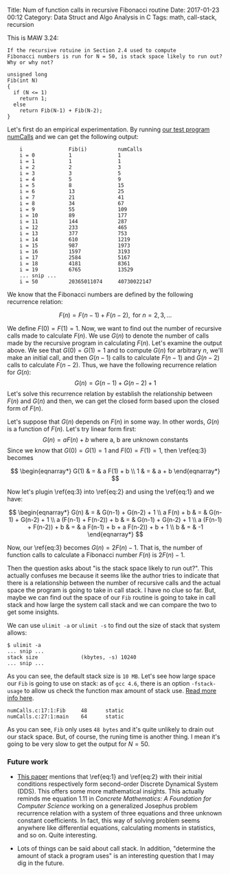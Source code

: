 Title: Num of function calls in recursive Fibonacci routine
Date: 2017-01-23 00:12
Category: Data Struct and Algo Analysis in C
Tags: math, call-stack, recursion

This is MAW 3.24:

    If the recursive rotuine in Section 2.4 used to compute
    Fibonacci numbers is run for N = 50, is stack space likely to run out?
    Why or why not?

```{c}
unsigned long
Fib(int N)
{
  if (N <= 1)
    return 1;
  else
    return Fib(N-1) + Fib(N-2);
}
```

Let's first do an empirical experimentation. By running [our test program numCalls](https://github.com/xxks-kkk/Code-for-blog/blob/master/2017/numCalls/numCalls.c)
and we can get the following output:

```
    i               Fib(i)          numCalls
    i = 0           1               1
    i = 1           1               1
    i = 2           2               3
    i = 3           3               5
    i = 4           5               9
    i = 5           8               15
    i = 6           13              25
    i = 7           21              41
    i = 8           34              67
    i = 9           55              109
    i = 10          89              177
    i = 11          144             287
    i = 12          233             465
    i = 13          377             753
    i = 14          610             1219
    i = 15          987             1973
    i = 16          1597            3193
    i = 17          2584            5167
    i = 18          4181            8361
    i = 19          6765            13529
    ... snip ...
    i = 50          20365011074     40730022147
```

We know that the Fibonacci numbers are defined by the following recurrence relation:

$$
\begin{equation}
F(n) = F(n-1) + F(n-2), \text{ for }n = 2, 3, ... \label{eq:1}
\end{equation}
$$

We define $F(0) = F(1) = 1$. Now, we want to find out the number of recursive calls made to calculate $F(n)$. We use $G(n)$ to denote the number of calls made by the recursive program in calculating $F(n)$. Let's examine the output above. We see that $G(0) = G(1) = 1$ and to compute $G(n)$ for arbitrary $n$, we'll make an initial call, and then $G(n-1)$ calls to calculate $F(n-1)$ and $G(n-2)$ calls to calculate $F(n-2)$. Thus, we have the following recurrence relation for $G(n)$:
$$
\begin{equation}
G(n) = G(n-1) + G(n-2) + 1 \label{eq:2}
\end{equation}
$$
Let's solve this recurrence relation by establish the relationship between $F(n)$ and $G(n)$ and then, we can get the closed form based upon the closed form of $F(n)$. 

Let's suppose that $G(n)$ depends on $F(n)$ in some way. In other words, $G(n)$ is a function of $F(n)$. Let's try linear form first:
$$
\begin{equation}
G(n) = a F(n) + b \text{ where a, b are unknown constants}  \label {eq:3}
\end{equation}
$$
Since we know that $G(0) = G(1) = 1​$ and $F(0) = F(1) = 1​$, then \ref{eq:3} becomes 

$$
\begin{eqnarray*}
G(1)  & = & a F(1) + b \\
1 & = & a + b
\end{eqnarray*}
$$

Now let's plugin \ref{eq:3} into \ref{eq:2} and using the \ref{eq:1} and we have:

$$
\begin{eqnarray*}
G(n) & = & G(n-1) + G(n-2) + 1 \\
a F(n) + b & = & G(n-1) + G(n-2) + 1 \\
a (F(n-1) + F(n-2)) + b & = & G(n-1) + G(n-2) + 1 \\
a (F(n-1) + F(n-2)) + b & = & a F(n-1) + b + a F(n-2)) + b + 1 \\
b & = & -1
\end{eqnarray*}
$$

Now, our \ref{eq:3} becomes $G(n) = 2F(n) - 1$. That is, the number of function calls
to calculate a Fibonacci number $F(n)$ is $2F(n) - 1$.

Then the question asks about "is the stack space likely to run out?". This actually confuses
me because it seems like the author tries to indicate that there is a relationship between
the number of recursive calls and the actual space the program is going to take in call stack.
I have no clue so far. But, maybe we can find out the space of our `Fib` routine
is going to take in call stack and how large the system call stack and we can compare the two
to get some insights.

We can use `ulimit -a` or `ulimit -s` to find out the size of stack that system allows:

```{shell}
$ ulimit -a
... snip ...
stack size              (kbytes, -s) 10240
... snip ...
```

As you can see, the default stack size is `10 MB`. Let's see how large space our `Fib`
is going to use on stack: as of `gcc 4.6`, there is an option `-fstack-usage` to allow
us check the function max amount of stack use. [Read more info here](https://gcc.gnu.org/onlinedocs/gnat_ugn/Static-Stack-Usage-Analysis.html>).

```
numCalls.c:17:1:Fib     48      static
numCalls.c:27:1:main    64      static
```

As you can see, `Fib` only uses `48 bytes` and it's quite unlikely to drain out our stack space. 
But, of course, the runing time is another thing. I mean it's going to be very slow to get the output
for $N = 50$.


### Future work

- [This paper](http://vulms.vu.edu.pk/Courses/CS201/Downloads/p60-robertson.pdf) mentions that 
  \ref{eq:1} and \ref{eq:2} with their initial conditions respectively form second-order 
  Discrete Dynamical System (DDS). This offers some more mathematical insights. This actually reminds
  me equation 1.11 in *Concrete Mathematics: A Foundation for Computer Science* working on 
  a generalized Josephus problem recurrence relation with a system of three equations and three unknown
  constant coefficients. In fact, this way of solving problem seems anywhere like differential equations,
  calculating moments in statistics, and so on. Quite interesting.

- Lots of things can be said about call stack. In addition, "determine the amount of stack a program uses" is an interesting
  question that I may dig in the future.

